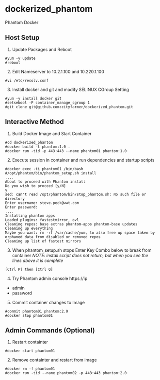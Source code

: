 # dockerized_phantom
Phantom Docker

## Host Setup 
1.  Update Packages and Reboot
```
#yum -y update
#reboot
```
2.  Edit Nameserver to 10.2.1.100 and 10.220.1.100
```
#vi /etc/resolv.conf
```  
3.  Install docker and git and modify SELINUX CGroup Setting
```
#yum -y install docker git
#setsebool -P container_manage_cgroup 1
#git clone git@github.com:cityfarmer/dockerized_phantom.git 
```

## Interactive Method
1.  Build Docker Image and Start Container
```
#cd dockerized_phantom
#docker build -t phantom:1.0 .
#docker run -tid -p 443:443 --name phantom01 phantom:1.0
```
2. Execute session in container and run dependencies and startup scripts
```
#docker exec -ti phantom01 /bin/bash
#/opt/phantom/bin/phantom_setup.sh install
....
About to proceed with Phantom install
Do you wish to proceed [y/N]
y
sed: can't read /opt/phantom/bin/stop_phantom.sh: No such file or directory
Enter username: steve.peck@wwt.com
Enter password: 
....
Installing phantom apps
Loaded plugins: fastestmirror, ovl
Cleaning repos: base extras phantom-apps phantom-base updates
Cleaning up everything
Maybe you want: rm -rf /var/cache/yum, to also free up space taken by orphaned data from disabled or removed repos
Cleaning up list of fastest mirrors
```
3.  When phantom_setup.sh stops Enter Key Combo below to break from container
   *NOTE:  install script does not return, but when you see the lines above it is complete*
```
[Ctrl P] then [Ctrl Q]
```
4.  Try Phantom admin console https://ip
  - admin 
  - password
5.  Commit container changes to Image
```
#commit phantom01 phantom:2.0
#docker stop phantom01
```
## Admin Commands (Optional)
1.  Restart containter
```
#docker start phantom01
```
2.  Remove containter and restart from image
  ```
  #docker rm -f phantom01
  #docker run -tid --name phantom02 -p 443:443 phantom:2.0 
  ```
